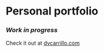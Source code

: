 # Personal portfolio
### *Work in progress*

Check it out at [dvcarrillo.com](https://dvcarrillo.com)
